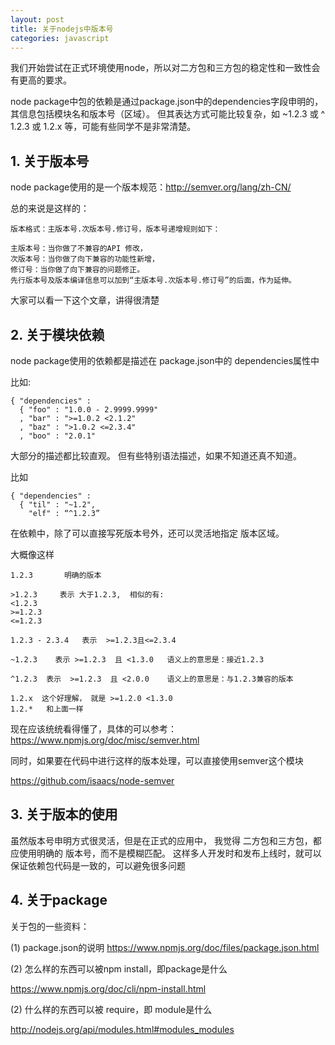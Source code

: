 ```yaml
---
layout: post
title: 关于nodejs中版本号
categories: javascript
---
```


我们开始尝试在正式环境使用node，所以对二方包和三方包的稳定性和一致性会有更高的要求。


node package中包的依赖是通过package.json中的dependencies字段申明的， 其信息包括模块名和版本号（区域）。
但其表达方式可能比较复杂，如  ~1.2.3 或  ^ 1.2.3 或 1.2.x 等，可能有些同学不是非常清楚。

## 1. 关于版本号

node package使用的是一个版本规范：http://semver.org/lang/zh-CN/

总的来说是这样的：

~~~
版本格式：主版本号.次版本号.修订号，版本号递增规则如下：

主版本号：当你做了不兼容的API 修改，
次版本号：当你做了向下兼容的功能性新增，
修订号：当你做了向下兼容的问题修正。
先行版本号及版本编译信息可以加到“主版本号.次版本号.修订号”的后面，作为延伸。
~~~

大家可以看一下这个文章，讲得很清楚


## 2. 关于模块依赖

 node package使用的依赖都是描述在 package.json中的 dependencies属性中

比如:

~~~
{ "dependencies" :
  { "foo" : "1.0.0 - 2.9999.9999"
  , "bar" : ">=1.0.2 <2.1.2"
  , "baz" : ">1.0.2 <=2.3.4"
  , "boo" : "2.0.1"
~~~


大部分的描述都比较直观。 但有些特别语法描述，如果不知道还真不知道。

比如

~~~
{ "dependencies" :
  { "til" : "~1.2", 
    "elf" : “^1.2.3”
~~~

在依赖中，除了可以直接写死版本号外，还可以灵活地指定 版本区域。  

大概像这样

~~~
1.2.3       明确的版本

>1.2.3     表示 大于1.2.3,  相似的有:
<1.2.3
>=1.2.3
<=1.2.3

1.2.3 - 2.3.4   表示  >=1.2.3且<=2.3.4

~1.2.3    表示 >=1.2.3  且 <1.3.0   语义上的意思是：接近1.2.3

^1.2.3  表示  >=1.2.3  且 <2.0.0    语义上的意思是：与1.2.3兼容的版本  

1.2.x  这个好理解， 就是 >=1.2.0 <1.3.0  
1.2.*   和上面一样
~~~

现在应该统统看得懂了，具体的可以参考：
https://www.npmjs.org/doc/misc/semver.html

同时，如果要在代码中进行这样的版本处理，可以直接使用semver这个模块

https://github.com/isaacs/node-semver

## 3. 关于版本的使用

虽然版本号申明方式很灵活，但是在正式的应用中， 我觉得 二方包和三方包，都应使用明确的 版本号，而不是模糊匹配。
这样多人开发时和发布上线时，就可以保证依赖包代码是一致的，可以避免很多问题

## 4. 关于package

关于包的一些资料：

(1) package.json的说明
https://www.npmjs.org/doc/files/package.json.html

(2) 怎么样的东西可以被npm install，即package是什么

https://www.npmjs.org/doc/cli/npm-install.html

(2) 什么样的东西可以被 require，即 module是什么

http://nodejs.org/api/modules.html#modules_modules




